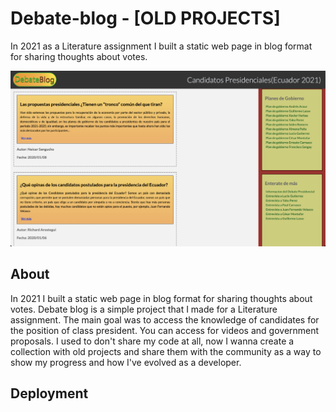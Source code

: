 # Debate-blog - [OLD PROJECTS]
In 2021 as a Literature assignment I built a static web page in blog format for sharing thoughts about votes.

![Debate-blog](./img/image.png)


## About

In 2021 I built a static web page in blog format for sharing thoughts about votes. Debate blog is a simple project that I made for a Literature assignment. The main goal was to access the knowledge of candidates for the position of class president.
You can access for videos and government proposals.
I used to don't share my code at all, now I wanna create a collection with old projects and share them with the community as a way to show my progress and how I've evolved as a developer.

## Deployment